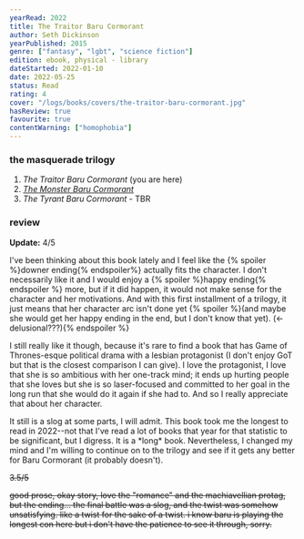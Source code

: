 ```yaml
---
yearRead: 2022
title: The Traitor Baru Cormorant
author: Seth Dickinson
yearPublished: 2015
genre: ["fantasy", "lgbt", "science fiction"]
edition: ebook, physical - library
dateStarted: 2022-01-10
date: 2022-05-25
status: Read
rating: 4
cover: "/logs/books/covers/the-traitor-baru-cormorant.jpg"
hasReview: true
favourite: true
contentWarning: ["homophobia"]
---
```


### the masquerade trilogy

1. *The Traitor Baru Cormorant* (you are here)
2. *[The Monster Baru Cormorant](/logs/books/the-monster-baru-cormorant)*
3. *The Tyrant Baru Cormorant* - TBR

### review

**Update:** 4/5

I've been thinking about this book lately and I feel like the {% spoiler %}downer ending{% endspoiler%} actually fits the character. I don't necessarily like it and I would enjoy a {% spoiler %}happy ending{% endspoiler %} more, but if it did happen, it would not make sense for the  character and her motivations. And with this first installment of a  trilogy, it just means that her character arc isn't done yet {% spoiler %}(and maybe she would get her happy ending in the end, but I don't know that yet). (<- delusional???){% endspoiler %}

I still really like it though, because it's rare to find a book that has  Game of Thrones-esque political drama with a lesbian protagonist (I  don't enjoy GoT but that is the closest comparison I can give). I love  the protagonist, I love that she is so ambitious with her one-track  mind; it ends up hurting people that she loves but she is so  laser-focused and committed to her goal in the long run that she would  do it again if she had to. And so I really appreciate that about her  character.

It still is a slog at some parts, I will admit. This  book took me the longest to read in 2022--not that I've read a lot of  books that year for that statistic to be significant, but I digress. It  is a \*long\* book. Nevertheless, I changed my mind and I'm willing  to continue on to the trilogy and see if it gets any better for Baru  Cormorant (it probably doesn't).

~~3.5/5~~

~~good  prose, okay story, love the "romance" and the machiavellian protag, but  the ending... the final battle was a slog, and the twist was somehow  unsatisfying. like a twist for the sake of a twist. i know baru is  playing the longest con here but i don't have the patience to see it  through, sorry.~~